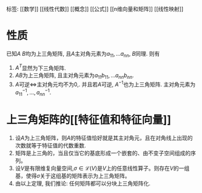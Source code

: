 标签: [[数学]] [[线性代数]] [[概念]] [[公式]] [[n维向量和矩阵]] [[线性映射]]

# 性质

已知$A\ B$均为上三角矩阵, 且$A$主对角元素为$a_{11},\dots a_{nn}$, $B$同理.  则有
1. $A^{T}$显然为下三角矩阵. 
2. $AB$为上三角矩阵, 且主对角元素为$a_{11}b_{11},\dots a_{nn}b_{nn}$. 
3. $A$可逆$\iff$主对角元均不为$0$,. 并且若$A$可逆, $A^{-1}$也为上三角矩阵. 主对角元素为$a_{11}^{-1}, \dots, a_{nn}^{-1}$. 

# 上三角矩阵的[[特征值和特征向量]]

1. 设$A$为上三角矩阵，则$A$的特征值恰好就是其主对角元，且在对角线上出现的次数就等于特征值的代数重数. 
2. 矩阵是上三角的，当且仅当它的基底形成一个嵌套的、由不变子空间组成的序列。
3. 设$V$是有限维复向量空间,$\sigma \in \mathcal{L}(V)$是$V$上的任意线性算子。则存在$V$的一组基，使得$\sigma$关于这组基的矩阵表示为上三角矩阵。
4. 由以上定理, 我们推论: 任何矩阵都可以分块上三角矩阵化. 